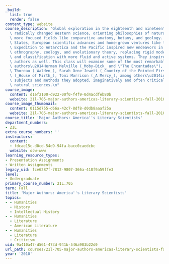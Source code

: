 ```yaml
---
_build:
  list: true
  render: false
content_type: website
course_description: "Global exploration in the eighteenth and nineteenth centuries\
  \ radically changed Western science, orienting philosophies of natural history to\
  \ more focused fields like comparative anatomy, botany, and geology. In the United\
  \ States, European scientific advances and home-grown ventures like the Wilkes Exploring\
  \ Expedition to Antarctica and the Pacific inspired new endeavors in cartography,\
  \ ethnography, zoology, and evolutionary theory, replacing rigid models of thought\
  \ and classification with more fluid and active systems. They inspired literary\
  \ authors as well. This class will examine some of the most remarkable of these\
  \ authors\u2014Herman Melville (_Moby-Dick_ and \"The Encantadas\"), Henry David\
  \ Thoreau (_Walden_), Sarah Orne Jewett (_Country of the Pointed Firs_), Edith Wharton\
  \ (_House of Mirth_), Toni Morrison (_A Mercy_), among others\u2014in terms of the\
  \ subjects and methods they adopted, imaginatively and often critically, from the\
  \ natural sciences.\n"
course_image:
  content: d1ef2100-d922-00f0-f4f9-0d4acdfeb80b
  website: 21l-705-major-authors-americas-literary-scientists-fall-2010
course_image_thumbnail:
  content: 0115d755-d66a-42c7-8df8-d0db8aaaf25a
  website: 21l-705-major-authors-americas-literary-scientists-fall-2010
course_title: 'Major Authors: America''s Literary Scientists'
department_numbers:
- 21L
extra_course_numbers: ''
instructors:
  content:
  - fdcae15c-d0cd-54d9-94fa-bacc0caedcbc
  website: ocw-www
learning_resource_types:
- Presentation Assignments
- Written Assignments
legacy_uid: fce6287f-7812-9807-366a-418f9a59ffe3
level:
- Undergraduate
primary_course_number: 21L.705
term: Fall
title: 'Major Authors: America''s Literary Scientists'
topics:
- - Humanities
  - History
  - Intellectual History
- - Humanities
  - Literature
  - American Literature
- - Humanities
  - Literature
  - Criticism
uid: 9a410a47-d561-473d-941b-546a983b22d0
url_path: courses/21l-705-major-authors-americas-literary-scientists-fall-2010
year: '2010'
---
```

